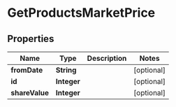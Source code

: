 

# GetProductsMarketPrice


## Properties

| Name | Type | Description | Notes |
|------------ | ------------- | ------------- | -------------|
|**fromDate** | **String** |  |  [optional] |
|**id** | **Integer** |  |  [optional] |
|**shareValue** | **Integer** |  |  [optional] |



